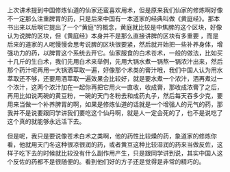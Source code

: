 上次讲术提到中国修炼仙道的仙家还蛮喜欢用术，但是原来我们仙家的修炼啊好像不一定那么注重脾胃的药，只是后来中国有一本道家的经典叫做《黄庭经》。那本书出来以后啊它提出了一个“黄庭”的概念，黄庭就比较是中焦脾的这个区块，好像认为说脾的区块，但《黄庭经》本身并不是那么直接讲脾的区块有多重要 ，而是后来的道家的人呢慢慢会思考说脾的区块很要紧，然后就开始把一些补养身体，增强功力的药，以脾胃这个系统去开它。仙家服食的白术苍术，一般的做法，比如买十几斤的生白术，我们先用白术来举例，先用大锅水煮一锅熬一锅浓汁出来，然后那个药汁呢再用一大锅酒萃取一遍，好像那个术类的膏汁哦，我们中国人认为用水萃取还不够，还要用酒萃取一遍效果会比较好，就是要水煮一个浓汁，酒再煮过一个浓汁，这两个浓汁加在一起你再把它用火一直收，收成膏，那收成浓膏了之后，再用比如说两碗的黄豆粉，一碗的天门冬粉去和成药丸子，然后每天吞多少克，要用来当做一个补养脾胃的啊，如果是修炼仙道的话就是一个增强人的元气的药，那我并不是说要跟同学讲我们要吃这个仙丹啊，就是人一定会死的了，也不是说吃了这个真的就能够永远活下去。

但是呢，我只是要说像苍术白术之类啊，他的药性比较燥的药，象道家的修炼你看，他就用天门冬这种很凉很润的药，或者黄豆这种比较湿润的药来当做反佐，这样子吃下去的时候就比较没有什么副作用产生，只是跟同学讲到说，其实中国人这个反佐的药都不是很随便的。看到他们好的方子还是觉得是非常的精巧的。

